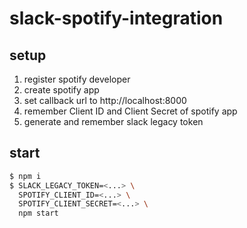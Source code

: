 # slack-spotify-integration

## setup

1. register spotify developer
2. create spotify app
3. set callback url to http://localhost:8000
4. remember Client ID and Client Secret of spotify app
5. generate and remember slack legacy token

## start

```bash
$ npm i
$ SLACK_LEGACY_TOKEN=<...> \
  SPOTIFY_CLIENT_ID=<...> \
  SPOTIFY_CLIENT_SECRET=<...> \
  npm start
```

